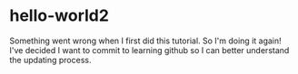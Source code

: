 # hello-world2
Something went wrong when I first did this tutorial. So I'm doing it again!
I've decided I want to commit to learning github so I can better understand the updating process. 
